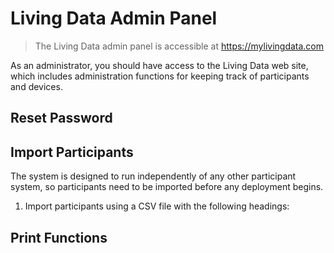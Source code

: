 # Living Data Admin Panel

> The Living Data admin panel is accessible at https://mylivingdata.com

As an administrator, you should have access to the Living Data web site, which includes administration functions for keeping track of participants and devices.

## Reset Password

## Import Participants

The system is designed to run independently of any other participant system, so participants need to be imported before any deployment begins.

1. Import participants using a CSV file with the following headings: 

## Print Functions






